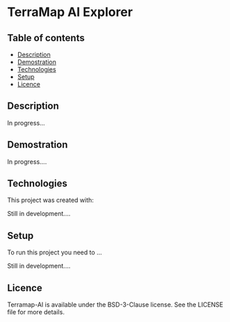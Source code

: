 # TerraMap AI Explorer

## Table of contents
* [Description](#description)
* [Demostration](#demostration)
* [Technologies](#technologies)
* [Setup](#setup)
* [Licence](#licence)

## Description
In progress...

## Demostration

In progress....

## Technologies
This project was created with:

Still in development....

## Setup
To run this project you need to ...

Still in development....

## Licence
Terramap-AI is available under the BSD-3-Clause license. See the LICENSE file for more details.
